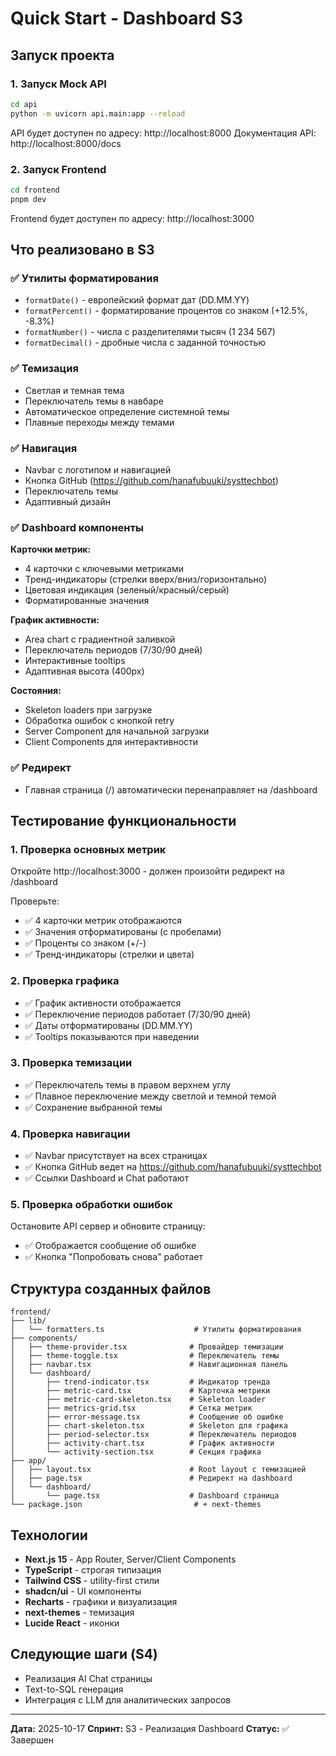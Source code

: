 # Quick Start - Dashboard S3

## Запуск проекта

### 1. Запуск Mock API

```bash
cd api
python -m uvicorn api.main:app --reload
```

API будет доступен по адресу: http://localhost:8000
Документация API: http://localhost:8000/docs

### 2. Запуск Frontend

```bash
cd frontend
pnpm dev
```

Frontend будет доступен по адресу: http://localhost:3000

## Что реализовано в S3

### ✅ Утилиты форматирования

- `formatDate()` - европейский формат дат (DD.MM.YY)
- `formatPercent()` - форматирование процентов со знаком (+12.5%, -8.3%)
- `formatNumber()` - числа с разделителями тысяч (1 234 567)
- `formatDecimal()` - дробные числа с заданной точностью

### ✅ Темизация

- Светлая и темная тема
- Переключатель темы в навбаре
- Автоматическое определение системной темы
- Плавные переходы между темами

### ✅ Навигация

- Navbar с логотипом и навигацией
- Кнопка GitHub (https://github.com/hanafubuuki/systtechbot)
- Переключатель темы
- Адаптивный дизайн

### ✅ Dashboard компоненты

**Карточки метрик:**
- 4 карточки с ключевыми метриками
- Тренд-индикаторы (стрелки вверх/вниз/горизонтально)
- Цветовая индикация (зеленый/красный/серый)
- Форматированные значения

**График активности:**
- Area chart с градиентной заливкой
- Переключатель периодов (7/30/90 дней)
- Интерактивные tooltips
- Адаптивная высота (400px)

**Состояния:**
- Skeleton loaders при загрузке
- Обработка ошибок с кнопкой retry
- Server Component для начальной загрузки
- Client Components для интерактивности

### ✅ Редирект

- Главная страница (/) автоматически перенаправляет на /dashboard

## Тестирование функциональности

### 1. Проверка основных метрик

Откройте http://localhost:3000 - должен произойти редирект на /dashboard

Проверьте:
- ✅ 4 карточки метрик отображаются
- ✅ Значения отформатированы (с пробелами)
- ✅ Проценты со знаком (+/-)
- ✅ Тренд-индикаторы (стрелки и цвета)

### 2. Проверка графика

- ✅ График активности отображается
- ✅ Переключение периодов работает (7/30/90 дней)
- ✅ Даты отформатированы (DD.MM.YY)
- ✅ Tooltips показываются при наведении

### 3. Проверка темизации

- ✅ Переключатель темы в правом верхнем углу
- ✅ Плавное переключение между светлой и темной темой
- ✅ Сохранение выбранной темы

### 4. Проверка навигации

- ✅ Navbar присутствует на всех страницах
- ✅ Кнопка GitHub ведет на https://github.com/hanafubuuki/systtechbot
- ✅ Ссылки Dashboard и Chat работают

### 5. Проверка обработки ошибок

Остановите API сервер и обновите страницу:
- ✅ Отображается сообщение об ошибке
- ✅ Кнопка "Попробовать снова" работает

## Структура созданных файлов

```
frontend/
├── lib/
│   └── formatters.ts                    # Утилиты форматирования
├── components/
│   ├── theme-provider.tsx              # Провайдер темизации
│   ├── theme-toggle.tsx                # Переключатель темы
│   ├── navbar.tsx                      # Навигационная панель
│   └── dashboard/
│       ├── trend-indicator.tsx         # Индикатор тренда
│       ├── metric-card.tsx             # Карточка метрики
│       ├── metric-card-skeleton.tsx    # Skeleton loader
│       ├── metrics-grid.tsx            # Сетка метрик
│       ├── error-message.tsx           # Сообщение об ошибке
│       ├── chart-skeleton.tsx          # Skeleton для графика
│       ├── period-selector.tsx         # Переключатель периодов
│       ├── activity-chart.tsx          # График активности
│       └── activity-section.tsx        # Секция графика
├── app/
│   ├── layout.tsx                      # Root layout с темизацией
│   ├── page.tsx                        # Редирект на dashboard
│   └── dashboard/
│       └── page.tsx                    # Dashboard страница
└── package.json                         # + next-themes

```

## Технологии

- **Next.js 15** - App Router, Server/Client Components
- **TypeScript** - строгая типизация
- **Tailwind CSS** - utility-first стили
- **shadcn/ui** - UI компоненты
- **Recharts** - графики и визуализация
- **next-themes** - темизация
- **Lucide React** - иконки

## Следующие шаги (S4)

- Реализация AI Chat страницы
- Text-to-SQL генерация
- Интеграция с LLM для аналитических запросов

---

**Дата:** 2025-10-17
**Спринт:** S3 - Реализация Dashboard
**Статус:** ✅ Завершен

